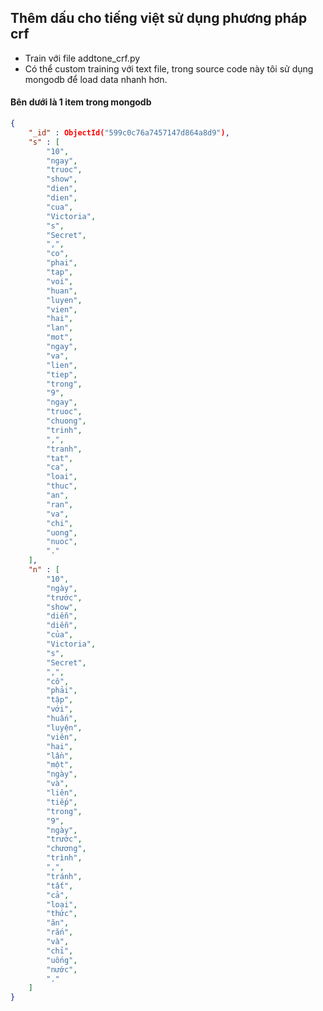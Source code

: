 ## Thêm dấu cho tiếng việt sử dụng phương pháp crf

* Train với file addtone_crf.py
* Có thể custom training với text file, trong source code này tôi sử dụng mongodb để load data nhanh hơn.

#### Bên dưới là 1 item trong mongodb
```json
{
	"_id" : ObjectId("599c0c76a7457147d864a8d9"),
	"s" : [
		"10",
		"ngay",
		"truoc",
		"show",
		"dien",
		"dien",
		"cua",
		"Victoria",
		"s",
		"Secret",
		",",
		"co",
		"phai",
		"tap",
		"voi",
		"huan",
		"luyen",
		"vien",
		"hai",
		"lan",
		"mot",
		"ngay",
		"va",
		"lien",
		"tiep",
		"trong",
		"9",
		"ngay",
		"truoc",
		"chuong",
		"trinh",
		",",
		"tranh",
		"tat",
		"ca",
		"loai",
		"thuc",
		"an",
		"ran",
		"va",
		"chi",
		"uong",
		"nuoc",
		"."
	],
	"n" : [
		"10",
		"ngày",
		"trước",
		"show",
		"diễn",
		"diễn",
		"của",
		"Victoria",
		"s",
		"Secret",
		",",
		"cô",
		"phải",
		"tập",
		"với",
		"huấn",
		"luyện",
		"viên",
		"hai",
		"lần",
		"một",
		"ngày",
		"và",
		"liên",
		"tiếp",
		"trong",
		"9",
		"ngày",
		"trước",
		"chương",
		"trình",
		",",
		"tránh",
		"tất",
		"cả",
		"loại",
		"thức",
		"ăn",
		"rắn",
		"và",
		"chỉ",
		"uống",
		"nước",
		"."
	]
}
``` 